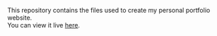 This repository contains the files used to create my personal portfolio website.  
You can view it live [here](https://Anupydv.github.io/anupyadav.github.io/).

